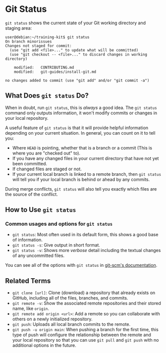# Git Status

`git status` shows the current state of your Git working directory and staging area:

```shell
user@debian:~/training-kit$ git status
On branch minorissues
Changes not staged for commit:
  (use "git add <file>..." to update what will be committed)
  (use "git checkout -- <file>..." to discard changes in working directory)

	modified:   CONTRIBUTING.md
	modified:   git-guides/install-git.md

no changes added to commit (use "git add" and/or "git commit -a")
```

## What Does `git status` Do?

When in doubt, run `git status`, this is _always_ a good idea. The `git status` command only outputs information, it won't modify commits or changes in your local repository.

A useful feature of `git status` is that it will provide helpful information depending on your current situation. In general, you can count on it to tell you:

- Where `HEAD` is pointing, whether that is a branch or a commit (This is where you are "checked out" to).
- If you have any changed files in your current directory that have not yet been committed.
- If changed files are staged or not.
- If your current local branch is linked to a remote branch, then `git status` will tell you if your local branch is behind or ahead by any commits.

During merge conflicts, `git status` will also tell you exactly which files are the source of the conflict.

## How to Use `git status`

### Common usages and options for `git status`

- `git status`: Most often used in its default form, this shows a good base of information.
- `git status -s`: Give output in short format.
- `git status -v`: Shows more *verbose* detail including the textual changes of any uncommitted files.

You can see all of the options with `git status` in [git-scm's documentation](https://git-scm.com/docs/git-status).

## Related Terms

- `git clone [url]`: Clone (download) a repository that already exists on GitHub, including all of the files, branches, and commits.
- `git remote -v`: Show the associated remote repositories and their stored name, like `origin`.
- `git remote add origin <url>`: Add a remote so you can collaborate with others on a newly initialized repository.
- `git push`: Uploads all local branch commits to the remote.
- `git push -u origin main`: When pushing a branch for the first time, this type of push will configure the relationship between the remote and your local repository so that you can use `git pull` and `git push` with no additional options in the future.
